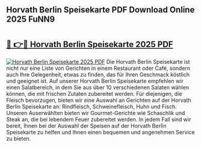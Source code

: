 ## Horvath Berlin Speisekarte PDF Download Online 2025 FuNN9

# <h2><a href="http://gc5vxa.nevu.top/?p=Horvath+Berlin+Speisekarte">🔗 👉🔴 Horvath Berlin Speisekarte 2025 PDF</a></h2>

[![Horvath Berlin Speisekarte 2025 PDF](https://i.imgur.com/dBaPXMq.png)](http://gc5vxa.nevu.top/?p=Horvath+Berlin+Speisekarte)
Die Horvath Berlin Speisekarte ist nicht nur eine Liste von Gerichten in einem Restaurant oder Café, sondern auch Ihre Gelegenheit, etwas zu finden, das für Ihren Geschmack köstlich und geeignet ist. Auf unserer Horvath Berlin Speisekarte empfehlen wir einen Salatbereich, in dem Sie aus über 10 verschiedenen Salaten wählen können, die mit frischen Zutaten zubereitet werden. Für diejenigen, die Fleisch bevorzugen, bieten wir eine Auswahl an Gerichten auf der Horvath Berlin Speisekarte an: Rindfleisch, Schweinefleisch, Huhn und Fisch. Unseren Auserwählten bieten wir Gourmet-Gerichte wie Schaschlik und Steak an, die bei lebendem Feuer zubereitet werden. In jedem Fall sind wir bereit, Ihnen bei der Auswahl der Speisen auf der Horvath Berlin Speisekarte zu helfen und Ihnen einen bequemen und angenehmen Service zu bieten.
